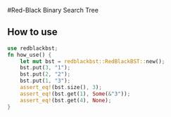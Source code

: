 #Red-Black Binary Search Tree

## How to use
```rust
use redblackbst;
fn how_use() {
    let mut bst = redblackbst::RedBlackBST::new();
    bst.put(3, "1");
    bst.put(2, "2");
    bst.put(1, "3");
    assert_eq!(bst.size(), 3);
    assert_eq!(bst.get(1), Some(&"3"));
    assert_eq!(bst.get(4), None);
}
```